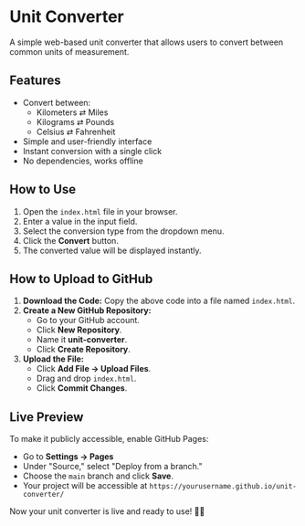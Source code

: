 # Unit Converter

A simple web-based unit converter that allows users to convert between common units of measurement.

## Features
- Convert between:
  - Kilometers ⇄ Miles
  - Kilograms ⇄ Pounds
  - Celsius ⇄ Fahrenheit
- Simple and user-friendly interface
- Instant conversion with a single click
- No dependencies, works offline

## How to Use
1. Open the `index.html` file in your browser.
2. Enter a value in the input field.
3. Select the conversion type from the dropdown menu.
4. Click the **Convert** button.
5. The converted value will be displayed instantly.

## How to Upload to GitHub
1. **Download the Code:** Copy the above code into a file named `index.html`.
2. **Create a New GitHub Repository:**
   - Go to your GitHub account.
   - Click **New Repository**.
   - Name it **unit-converter**.
   - Click **Create Repository**.
3. **Upload the File:**
   - Click **Add File → Upload Files**.
   - Drag and drop `index.html`.
   - Click **Commit Changes**.

## Live Preview
To make it publicly accessible, enable GitHub Pages:
- Go to **Settings → Pages**
- Under "Source," select "Deploy from a branch."
- Choose the `main` branch and click **Save**.
- Your project will be accessible at `https://yourusername.github.io/unit-converter/`

Now your unit converter is live and ready to use! 🔄🚀
